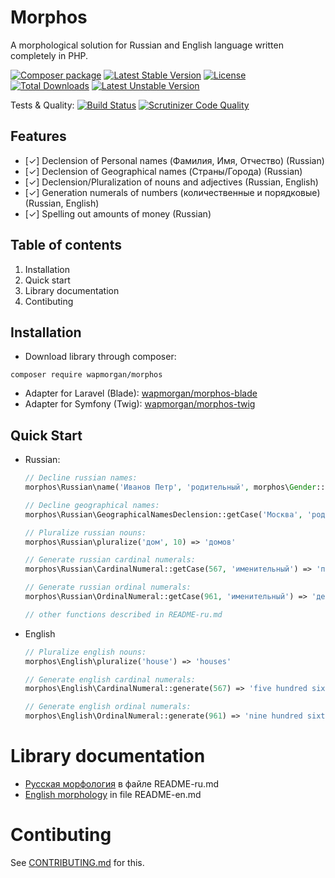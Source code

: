 # Morphos
A morphological solution for Russian and English language written completely in PHP.

[![Composer package](http://xn--e1adiijbgl.xn--p1acf/badge/wapmorgan/morphos)](https://packagist.org/packages/wapmorgan/morphos)
[![Latest Stable Version](https://poser.pugx.org/wapmorgan/morphos/v/stable)](https://packagist.org/packages/wapmorgan/morphos)
[![License](https://poser.pugx.org/wapmorgan/morphos/license)](https://packagist.org/packages/wapmorgan/morphos)
[![Total Downloads](https://poser.pugx.org/wapmorgan/morphos/downloads)](https://packagist.org/packages/wapmorgan/morphos)
[![Latest Unstable Version](https://poser.pugx.org/wapmorgan/morphos/v/unstable)](https://packagist.org/packages/wapmorgan/morphos)

Tests & Quality: [![Build Status](https://travis-ci.org/wapmorgan/Morphos.svg)](https://travis-ci.org/wapmorgan/Morphos)
[![Scrutinizer Code Quality](https://scrutinizer-ci.com/g/wapmorgan/Morphos/badges/quality-score.png?b=master)](https://scrutinizer-ci.com/g/wapmorgan/Morphos/?branch=master)

## Features
- [✓] Declension of Personal names (Фамилия, Имя, Отчество) (Russian)
- [✓] Declension of Geographical names (Страны/Города) (Russian)
- [✓] Declension/Pluralization of nouns and adjectives (Russian, English)
- [✓] Generation numerals of numbers (количественные и порядковые) (Russian, English)
- [✓] Spelling out amounts of money (Russian)

## Table of contents

1. Installation
2. Quick start
3. Library documentation
4. Contibuting

## Installation

* Download library through composer:
```
composer require wapmorgan/morphos
```

- Adapter for Laravel (Blade): [wapmorgan/morphos-blade](https://github.com/wapmorgan/Morphos-Blade)
- Adapter for Symfony (Twig): [wapmorgan/morphos-twig](https://github.com/wapmorgan/Morphos-Twig)

## Quick Start
- Russian:
  ```php
  // Decline russian names:
  morphos\Russian\name('Иванов Петр', 'родительный', morphos\Gender::MALE) => 'Иванова Петра'

  // Decline geographical names:
  morphos\Russian\GeographicalNamesDeclension::getCase('Москва', 'родительный') => 'Москвы'

  // Pluralize russian nouns:
  morphos\Russian\pluralize('дом', 10) => 'домов'

  // Generate russian cardinal numerals:
  morphos\Russian\CardinalNumeral::getCase(567, 'именительный') => 'пятьсот шестьдесят семь'

  // Generate russian ordinal numerals:
  morphos\Russian\OrdinalNumeral::getCase(961, 'именительный') => 'девятьсот шестьдесят первый'

  // other functions described in README-ru.md
  ```

- English
  ```php
  // Pluralize english nouns:
  morphos\English\pluralize('house') => 'houses'

  // Generate english cardinal numerals:
  morphos\English\CardinalNumeral::generate(567) => 'five hundred sixty-seven'

  // Generate english ordinal numerals:
  morphos\English\OrdinalNumeral::generate(961) => 'nine hundred sixty-first'
  ```

# Library documentation

- [Русская морфология](README-ru.md) в файле README-ru.md
- [English morphology](README-en.md) in file README-en.md

# Contibuting

See [CONTRIBUTING.md](CONTRIBUTING.md) for this.
